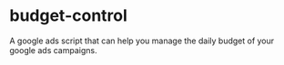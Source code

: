 # budget-control
A google ads script that can help you manage the daily budget of your google ads campaigns.
